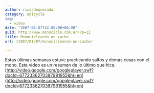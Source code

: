 ```yaml
---
author: ricardoquesada
category: unicycle
tag:
  - video
date: "2007-01-07T22:08:00+00:00"
guid: http://www.monociclo.com.ar/?p=22
title: Monocicleando un cacho
url: /2007/01/07/monocicleando-un-cacho/

---
```

Estas últimas semanas estuve practicando saltos y demás cosas con el mono. Este video es un resumen de lo último que hice.  
[http://video.google.com/googleplayer.swf?docId=6772336270387991955&hl=en](http://video.google.com/googleplayer.swf?docId=6772336270387991955&hl=en)
